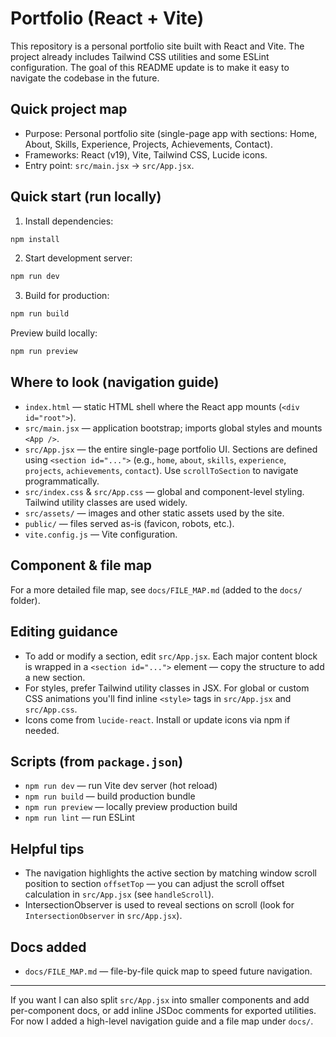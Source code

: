 # Portfolio (React + Vite)

This repository is a personal portfolio site built with React and Vite. The project already includes Tailwind CSS utilities and some ESLint configuration. The goal of this README update is to make it easy to navigate the codebase in the future.

## Quick project map

- Purpose: Personal portfolio site (single-page app with sections: Home, About, Skills, Experience, Projects, Achievements, Contact).
- Frameworks: React (v19), Vite, Tailwind CSS, Lucide icons.
- Entry point: `src/main.jsx` → `src/App.jsx`.

## Quick start (run locally)

1. Install dependencies:

```bash
npm install
```

2. Start development server:

```bash
npm run dev
```

3. Build for production:

```bash
npm run build
```

Preview build locally:

```bash
npm run preview
```

## Where to look (navigation guide)

- `index.html` — static HTML shell where the React app mounts (`<div id="root">`).
- `src/main.jsx` — application bootstrap; imports global styles and mounts `<App />`.
- `src/App.jsx` — the entire single-page portfolio UI. Sections are defined using `<section id="...">` (e.g., `home`, `about`, `skills`, `experience`, `projects`, `achievements`, `contact`). Use `scrollToSection` to navigate programmatically.
- `src/index.css` & `src/App.css` — global and component-level styling. Tailwind utility classes are used widely.
- `src/assets/` — images and other static assets used by the site.
- `public/` — files served as-is (favicon, robots, etc.).
- `vite.config.js` — Vite configuration.

## Component & file map

For a more detailed file map, see `docs/FILE_MAP.md` (added to the `docs/` folder).

## Editing guidance

- To add or modify a section, edit `src/App.jsx`. Each major content block is wrapped in a `<section id="...">` element — copy the structure to add a new section.
- For styles, prefer Tailwind utility classes in JSX. For global or custom CSS animations you'll find inline `<style>` tags in `src/App.jsx` and `src/App.css`.
- Icons come from `lucide-react`. Install or update icons via npm if needed.

## Scripts (from `package.json`)

- `npm run dev` — run Vite dev server (hot reload)
- `npm run build` — build production bundle
- `npm run preview` — locally preview production build
- `npm run lint` — run ESLint

## Helpful tips

- The navigation highlights the active section by matching window scroll position to section `offsetTop` — you can adjust the scroll offset calculation in `src/App.jsx` (see `handleScroll`).
- IntersectionObserver is used to reveal sections on scroll (look for `IntersectionObserver` in `src/App.jsx`).

## Docs added

- `docs/FILE_MAP.md` — file-by-file quick map to speed future navigation.

---

If you want I can also split `src/App.jsx` into smaller components and add per-component docs, or add inline JSDoc comments for exported utilities. For now I added a high-level navigation guide and a file map under `docs/`.
